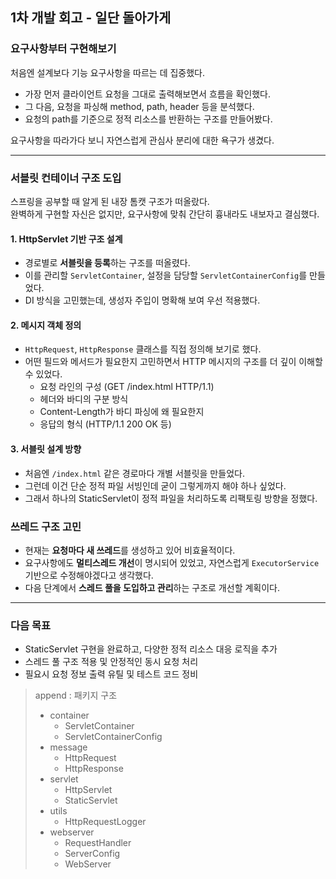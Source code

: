 


## 1차 개발 회고 - 일단 돌아가게

### 요구사항부터 구현해보기

처음엔 설계보다 기능 요구사항을 따르는 데 집중했다.

- 가장 먼저 클라이언트 요청을 그대로 출력해보면서 흐름을 확인했다.
- 그 다음, 요청을 파싱해 method, path, header 등을 분석했다.
- 요청의 path를 기준으로 정적 리소스를 반환하는 구조를 만들어봤다.

요구사항을 따라가다 보니 자연스럽게 관심사 분리에 대한 욕구가 생겼다.

---

### 서블릿 컨테이너 구조 도입

스프링을 공부할 때 알게 된 내장 톰캣 구조가 떠올랐다.  
완벽하게 구현할 자신은 없지만, 요구사항에 맞춰 간단히 흉내라도 내보자고 결심했다.

#### 1. HttpServlet 기반 구조 설계
- 경로별로 **서블릿을 등록**하는 구조를 떠올렸다.
- 이를 관리할 `ServletContainer`, 설정을 담당할 `ServletContainerConfig`를 만들었다.
- DI 방식을 고민했는데, 생성자 주입이 명확해 보여 우선 적용했다.

#### 2. 메시지 객체 정의
- `HttpRequest`, `HttpResponse` 클래스를 직접 정의해 보기로 했다.
- 어떤 필드와 메서드가 필요한지 고민하면서 HTTP 메시지의 구조를 더 깊이 이해할 수 있었다.
  - 요청 라인의 구성 (GET /index.html HTTP/1.1)
  - 헤더와 바디의 구분 방식 
  - Content-Length가 바디 파싱에 왜 필요한지 
  - 응답의 형식 (HTTP/1.1 200 OK 등)

#### 3. 서블릿 설계 방향
- 처음엔 `/index.html` 같은 경로마다 개별 서블릿을 만들었다.
- 그런데 이건 단순 정적 파일 서빙인데 굳이 그렇게까지 해야 하나 싶었다.
- 그래서 하나의 StaticServlet이 정적 파일을 처리하도록 리팩토링 방향을 정했다.


### 쓰레드 구조 고민

- 현재는 **요청마다 새 쓰레드**를 생성하고 있어 비효율적이다.
- 요구사항에도 **멀티스레드 개선**이 명시되어 있었고, 자연스럽게 `ExecutorService` 기반으로 수정해야겠다고 생각했다.
- 다음 단계에서 **스레드 풀을 도입하고 관리**하는 구조로 개선할 계획이다.

---

### 다음 목표

- StaticServlet 구현을 완료하고, 다양한 정적 리소스 대응 로직을 추가
- 스레드 풀 구조 적용 및 안정적인 동시 요청 처리
- 필요시 요청 정보 출력 유틸 및 테스트 코드 정비




> append : 패키지 구조
> 
> - container
>   - ServletContainer
>   - ServletContainerConfig
> - message
>   - HttpRequest
>   - HttpResponse
> - servlet
>   - HttpServlet
>   - StaticServlet
> - utils
>   - HttpRequestLogger
> - webserver
>   - RequestHandler
>   - ServerConfig
>   - WebServer